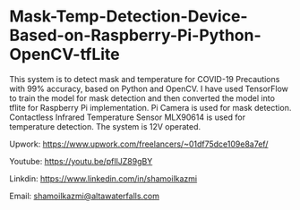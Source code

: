 # Mask-Temp-Detection-Device-Based-on-Raspberry-Pi-Python-OpenCV-tfLite
This system is to detect mask and temperature for COVID-19 Precautions with 99% accuracy, based on Python and OpenCV. I have used TensorFlow to train the model for mask detection and then converted the model into tflite for Raspberry Pi implementation. 
Pi Camera is used for mask detection.
Contactless Infrared Temperature Sensor MLX90614 is used for temperature detection.
The system is 12V operated.

Upwork: https://www.upwork.com/freelancers/~01df75dce109e8a7ef/

Youtube: https://youtu.be/pfIlJZ89gBY

Linkdin: https://www.linkedin.com/in/shamoilkazmi

Email: shamoilkazmi@altawaterfalls.com
